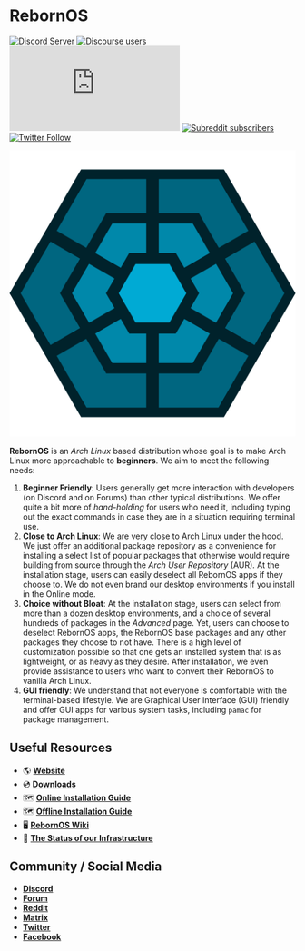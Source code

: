 # RebornOS

[![Discord Server](https://dcbadge.vercel.app/api/server/cU5s6MPpQH?style=flat)](https://discord.gg/cU5s6MPpQH)
[![Discourse users](https://img.shields.io/discourse/users?label=Forum&logo=discourse&server=https%3A%2F%2Frebornos.discourse.group)](https://rebornos.discourse.group/)
[![Matrix](https://img.shields.io/matrix/rebornos:matrix.org?label=Matrix&logo=matrix&server_fqdn=matrix.org)](https://matrix.to/#/#rebornos:matrix.org)
[![Subreddit subscribers](https://img.shields.io/reddit/subreddit-subscribers/rebornos?style=flat&logo=reddit&label=Reddit)](https://www.reddit.com/r/rebornos/)
[![Twitter Follow](https://img.shields.io/twitter/follow/rebornoslinux?style=flat&logo=twitter&label=Twitter)](https://twitter.com/rebornoslinux)

![RebornOS Logo](rebornos_logo.png)

**RebornOS** is an *Arch Linux* based distribution whose goal is to make Arch Linux more approachable to **beginners**. We aim to meet the following needs:
1. **Beginner Friendly**: Users generally get more interaction with developers (on Discord and on Forums) than other typical distributions. 
We offer quite a bit more of *hand-holding* for users who need it, including typing out the exact commands in case they are in a situation requiring terminal use.
2. **Close to Arch Linux**: We are very close to Arch Linux under the hood. We just offer an additional package repository as a convenience for installing a select list of popular packages that otherwise would require building from source through the *Arch User Repository* (AUR).
At the installation stage, users can easily deselect all RebornOS apps if they choose to. We do not even brand our desktop environments if you install in the Online mode.
3. **Choice without Bloat**: At the installation stage, users can select from more than a dozen desktop environments, and a choice of several hundreds of packages in the *Advanced* page.
Yet, users can choose to deselect RebornOS apps, the RebornOS base packages and any other packages they choose to not have. 
There is a high level of customization possible so that one gets an installed system that is as lightweight, or as heavy as they desire.
After installation, we even provide assistance to users who want to convert their RebornOS to vanilla Arch Linux.
4. **GUI friendly**: We understand that not everyone is comfortable with the terminal-based lifestyle. 
We are Graphical User Interface (GUI) friendly and offer GUI apps for various system tasks, including `pamac` for package management.

## Useful Resources
- 🌎 [**Website**](https://www.rebornos.org/)
- 💿 [**Downloads**](https://www.rebornos.org/download/)
- 🗺 [**Online Installation Guide**](https://wiki.rebornos.org/en/installation/calamares-online)
- 🗺 [**Offline Installation Guide**](https://wiki.rebornos.org/en/installation/calamares-offline)
- 🖥 [**RebornOS Wiki**](https://wiki.rebornos.org)
- 🚦 [**The Status of our Infrastructure**](https://status.rebornos.org/)


## Community / Social Media
- [**Discord**](https://discord.com/invite/cU5s6MPpQH)
- [**Forum**](https://rebornos.discourse.group)
- [**Reddit**](https://www.reddit.com/r/rebornos/)
- [**Matrix**](https://matrix.to/#/#rebornos:matrix.org)
- [**Twitter**](https://twitter.com/rebornoslinux)
- [**Facebook**](https://www.facebook.com/rebornos/)
